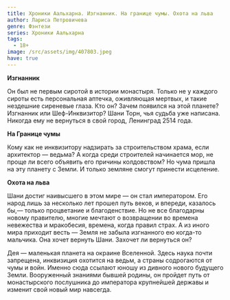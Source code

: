 ```yaml
---
title: Хроники Аальхарна. Изгнанник. На границе чумы. Охота на льва
author: Лариса Петровичева
genre: Фэнтези
series: Хроники Аальхарна
tags:
  - 18+
image: /src/assets/img/407803.jpeg
have: true
---
```

**Изгнанник**

Он был не первым сиротой в истории монастыря. Только не у каждого сироты есть персональная аптечка, оживляющая мертвых, и такие нездешние сиреневые глаза. Кто он? Зачем появился на этой планете? Изгнанник или Шеф-Инквизитор? Шани Торн, чья судьба уже написана. Никогда ему не вернуться в свой город, Ленинград 2514 года.

**На Границе чумы**

Кому как не инквизитору надзирать за строительством храма, если архитектор — ведьма? А когда среди строителей начинается мор, не проще ли всего объявить его причины колдовством? Но чума пришла на эту планету с Земли. И только земляне смогут принести исцеление.

**Охота на льва**

Шани достиг наивысшего в этом мире — он стал императором. Его народ лишь за несколько лет прошел путь веков, и впереди, казалось бы,— только процветание и благоденствие. Но не все благодарны новому правителю, многие мечтают о возвращении во времена невежества и мракобесия, времена, когда правил страх. А из иного мира приходит весть — Земля не забыла изгнанного ею когда-то мальчика. Она хочет вернуть Шани. Захочет ли вернуться он?



Дея — маленькая планета на окраине Вселенной. Здесь наука почти запрещена, инквизиция охотится на ведьм, а страны содрогаются от чумы и войн. Именно сюда ссылают юношу из дивного нового будущего Земли. Вооруженный знаниями бывшей родины, он пройдет путь от монастырского послушника до императора крупнейшей державы и изменит свой новый мир навсегда.
